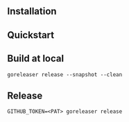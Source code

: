 ## Installation

## Quickstart

## Build at local
```
goreleaser release --snapshot --clean
```

## Release
```
GITHUB_TOKEN=<PAT> goreleaser release
```